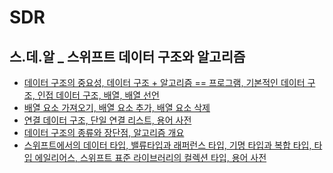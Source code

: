 # SDR
스.데.알 _ 스위프트 데이터 구조와 알고리즘
---
- [데이터 구조의 중요성, 데이터 구조 + 알고리즘 == 프로그램, 기본적인 데이터 구조, 인접 데이터 구조, 배열, 배열 선언](https://github.com/devKobe24/SDR/blob/main/SDR/230621_SDR.md)
- [배열 요소 가져오기, 배열 요소 추가, 배열 요소 삭제](https://github.com/devKobe24/SDR/blob/main/SDR/230621(2)_SDR.md)
- [연결 데이터 구조, 단일 연결 리스트, 용어 사전](https://github.com/devKobe24/SDR/blob/main/230622_SDR.md)
- [데이터 구조의 종류와 장단점, 알고리즘 개요](https://github.com/devKobe24/SDR/blob/main/SDR/230622(2)_SDR.md)
- [스위프트에서의 데이터 타입, 밸류타입과 래퍼런스 타입, 기명 타입과 복합 타입, 타입 에일리어스, 스위프트 표준 라이브러리의 컬렉션 타입, 용어 사전](https://github.com/devKobe24/SDR/blob/main/SDR/230623_SDR.md)
